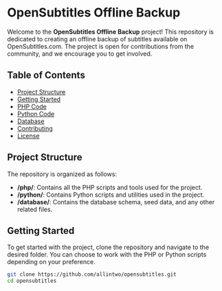 # OpenSubtitles Offline Backup

Welcome to the **OpenSubtitles Offline Backup** project! This repository is dedicated to creating an offline backup of subtitles available on OpenSubtitles.com. The project is open for contributions from the community, and we encourage you to get involved.

## Table of Contents

- [Project Structure](#project-structure)
- [Getting Started](#getting-started)
- [PHP Code](#php-code)
- [Python Code](#python-code)
- [Database](#database)
- [Contributing](#contributing)
- [License](#license)

## Project Structure

The repository is organized as follows:



- **/php/**: Contains all the PHP scripts and tools used for the project.
- **/python/**: Contains Python scripts and utilities used in the project.
- **/database/**: Contains the database schema, seed data, and any other related files.

## Getting Started

To get started with the project, clone the repository and navigate to the desired folder. You can choose to work with the PHP or Python scripts depending on your preference.

```bash
git clone https://github.com/allintwo/opensubtitles.git
cd opensubtitles
